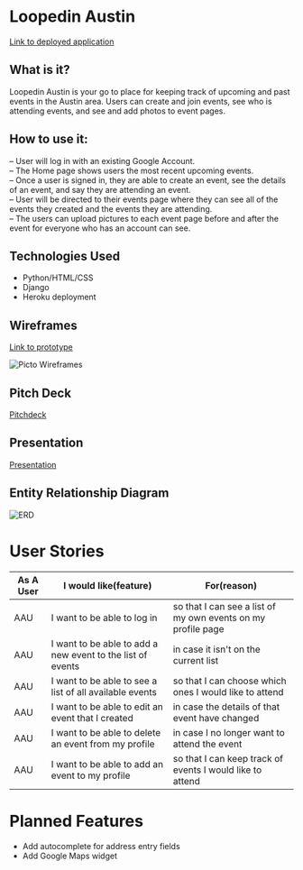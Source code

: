 # Loopedin Austin

[Link to deployed application](https://loopedin-austin.herokuapp.com)

## What is it?
Loopedin Austin is your go to place for keeping track of upcoming and past events in the Austin area.
Users can create and join events, see who is attending events, and see and add photos to event pages.


## How to use it:
&ndash; User will log in with an existing Google Account. <br>
&ndash; The Home page shows users the most recent upcoming events. <br>
&ndash; Once a user is signed in, they are able to create an event, see the details of an event, and say they are attending an event.<br>
&ndash; User will be directed to their events page where they can see all of the events they created and the events they are attending. <br>
&ndash; The users can upload pictures to each event page before and after the event for everyone who has an account can see. 



## Technologies Used
* Python/HTML/CSS
* Django
* Heroku deployment


## Wireframes

[Link to prototype](https://projects.invisionapp.com/d/main?origin=v7#/console/18459584/383693565/preview)

![Picto Wireframes](https://i.imgur.com/f7J8GLq.jpg)

## Pitch Deck

[Pitchdeck](https://docs.google.com/presentation/d/1yvYs6ppsYkMtqd35dhv4-v68OH3iBtPjccIgoyZAOX8/edit)

## Presentation

[Presentation](https://docs.google.com/presentation/d/12xQ5MWX6vZnkl3Y9MbwXcDMAKhkppkRhdHwbbx0YipI/edit?usp=sharing)

## Entity Relationship Diagram

![ERD](https://www.lucidchart.com/invitations/accept/ad58e128-c763-4522-b569-9a277652e742)

# User Stories

As A User | I would like(feature) | For(reason)
------------ | ------------- | -------------
AAU | I want to be able to log in | so that I can see a list of my own events on my profile page
AAU | I want to be able to add a new event to the list of events | in case it isn't on the current list
AAU | I want to be able to see a list of all available events | so that I can choose which ones I would like to attend
AAU |  I want to be able to edit an event that I created | in case the details of that event have changed
AAU |  I want to be able to delete an event from my profile | in case I no longer want to attend the event
AAU |  I want to be able to add an event to my profile | so that I can keep track of events I would like to attend

# Planned Features
* Add autocomplete for address entry fields
* Add Google Maps widget 
